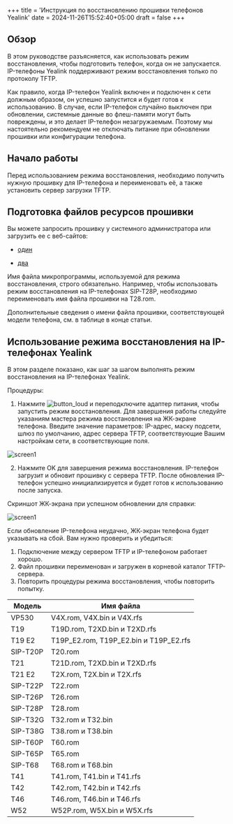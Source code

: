 +++
title = 'Инструкция по восстановлению прошивки телефонов Yealink'
date = 2024-11-26T15:52:40+05:00
draft = false
+++

## Обзор
В этом руководстве разъясняется, как использовать режим восстановления, чтобы подготовить телефон,
когда он не запускается. IP-телефоны Yealink поддерживают режим восстановления только по протоколу TFTP.

Как правило, когда IP-телефон Yealink включен и подключен к сети должным образом, он успешно запустится
и будет готов к использованию. В случае, если IP-телефон случайно выключен при обновлении, системные
данные во флеш-памяти могут быть повреждены, и это делает IP-телефон незагружаемым. Поэтому мы
настоятельно рекомендуем не отключать питание при обновлении прошивки или конфигурации телефона.

## Начало работы

Перед использованием режима восстановления, необходимо получить нужную прошивку для IP-телефона и
переименовать её, а также установить сервер загрузки TFTP.

## Подготовка файлов ресурсов прошивки

Вы можете запросить прошивку у системного администратора или загрузить ее с веб-сайтов:

- [один](http://81.88.82.245/firmware/Yealink/recovery/)

- [два](http://yealink.provu.co.uk/fw/)

Имя файла микропрограммы, используемой для режима восстановления, строго обязательно.
Например, чтобы использовать режим восстановления на IP-телефонах SIP-T28P, необходимо переименовать
имя файла прошивки на T28.rom.

Дополнительные сведения о имени файла прошивки, соответствующей модели телефона, см. в таблице в конце статьи.

## Использование режима восстановления на IP-телефонах Yealink
В этом разделе показано, как шаг за шагом выполнять режим восстановления на IP-телефонах Yealink.

Процедуры:
1. Нажмите ![button_loud](/_resources/loud_button.png) и переподключите адаптер питания, чтобы запустить режим
восстановления. Для завершения работы следуйте указаниям мастера режима восстановления
на ЖК-экране телефона. Введите значение параметров: IP-адрес, маску подсети, шлюз по умолчанию,
адрес сервера TFTP, соответствующие Вашим настройкам сети, в соответствующие поля.

![screen1](/_resources/yealink-recovery1.png)

2. Нажмите OK для завершения режима восстановления.
IP-телефон загрузит и обновит прошивку с сервера TFTP. После обновления IP-телефон успешно инициализируется
и будет готов к использованию после запуска.

Скриншот ЖК-экрана при успешном обновлении для справки:

![screen1](/_resources/yealink-recovery2.png)

Если обновление IP-телефона неудачно, ЖК-экран телефона будет указывать на сбой.
Вам нужно проверить и убедиться:
1. Подключение между сервером TFTP и IP-телефоном работает хорошо.
2. Файл прошивки переименован и загружен в корневой каталог TFTP-сервера.
3. Повторить процедуры режима восстановления, чтобы повторить попытку.

| Модель | Имя файла |
|--------|-----------|
| VP530 | V4X.rom, V4X.bin и V4X.rfs |
| T19 | T19D.rom, T2XD.bin и T2XD.rfs |
| T19 E2 | T19P_E2.rom, T19P_E2.bin и T19P_E2.rfs |
| SIP-T20P | T20.rom |
| T21 | T21D.rom, T2XD.bin и T2XD.rfs |
| T21 E2 | T2X.rom, T2X.bin и T2X.rfs |
| SIP-T22P | T22.rom |
| SIP-T26P | T26.rom |
| SIP-T28P | T28.rom |
| SIP-T32G | T32.rom и T32.bin |
| SIP-T38G | T38.rom и T38.bin |
| SIP-T60P | T60.rom |
| SIP-T65P | T65.rom |
| SIP-T68 | T68.rom и T68.bin |
| T41 | T41.rom, T41.bin и T41.rfs |
| T42 | T42.rom, T42.bin и T42.rfs |
| T46 | T46.rom, T46.bin и T46.rfs |
| W52 | W52P.rom, W5X.bin и W5X.rfs |